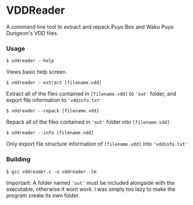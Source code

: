 # VDDReader
A command line tool to extract and repack Puyo Box and Waku Puyo Dungeon's VDD files.

### Usage

```
$ vddreader --help
```
Views basic help screen.

```
$ vddreader --extract [filename.vdd]
```
Extract all of the files contained in `[filename.vdd]` to `'out'` folder, and export file information to `'vddinfo.txt'`

```
$ vddreader --repack [filename.vdd]
```
Repack all of the files contained in `'out'` folder into `[filename.vdd]`

```
$ vddreader --info [filename.vdd]
```
Only export file structure information of `[filename.vdd]` into `'vddinfo.txt'`

### Building

```
$ gcc vddreader.c -o vddreader -lm
```
Important: A folder named `'out'` must be included alongside with the executable, otherwise it wont work. I was simply too lazy to make the program create its own folder.

